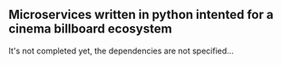 Microservices written in python intented for  a cinema billboard ecosystem
---

It's not completed yet, the dependencies are not specified...


